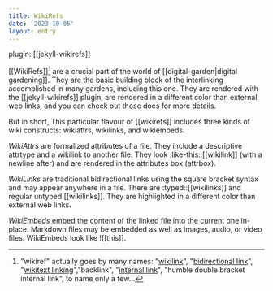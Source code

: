 ```yaml
---
title: WikiRefs
date: '2023-10-05'
layout: entry
---
```


plugin::[[jekyll-wikirefs]]


\[\[WikiRefs]][^names] are a crucial part of the world of [[digital-garden|digital gardening]]. They are the basic building block of the interlinking accomplished in many gardens, including this one. They are rendered with the [[jekyll-wikirefs]] plugin, are rendered in a different color than external web links, and you can check out those docs for more details.

But in short, This particular flavour of \[\[wikirefs]] includes three kinds of wiki constructs: wikiattrs, wikilinks, and wikiembeds.

_WikiAttrs_ are formalized attributes of a file. They include a descriptive attrtype and a wikilink to another file. They look :like-this\:\:[[wikilink]] (with a newline after) and are rendered in the attributes box (attrbox).

_WikiLinks_ are traditional bidirectional links using the square bracket syntax and may appear anywhere in a file. There are :typed\:\:[[wikilinks]] and regular untyped \[\[wikilinks]]. They are highlighted in a different color than external web links.

_WikiEmbeds_ embed the content of the linked file into the current one in-place. Markdown files may be embedded as well as images, audio, or video files. WikiEmbeds look like ![[this]].


[^names]: "wikiref" actually goes by many names: "[wikilink](https://en.wikipedia.org/wiki/Help:Link)", "[bidirectional link](https://maggieappleton.com/bidirectionals)", "[wikitext linking](https://tiddlywiki.com/#Linking%20in%20WikiText)","backlink", "[internal link](https://help.obsidian.md/How+to/Internal+link)", "humble double bracket internal link", to name only a few...
